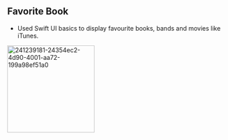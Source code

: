 ## Favorite Book
- Used Swift UI basics to display favourite books, bands and movies like iTunes.
<img width="200" alt="241239181-24354ec2-4d90-4001-aa72-199a98ef51a0" src="https://github.com/sevvalmertoglu/Favorite-Book/assets/79595517/bbc01474-637d-47fc-b1ea-cdcae0611628">
